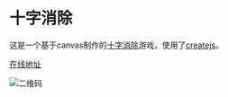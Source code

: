 # 十字消除

这是一个基于canvas制作的[十字消除](https://baike.baidu.com/item/%E5%8D%81%E5%AD%97%E6%B6%88%E9%99%A4/8692520)游戏，使用了[createjs](http://createjs.com/)。 

[在线地址](http://140.143.21.85:1987/example-xgame/index.html)

![二维码](http://140.143.21.85:1987/example-xgame/qrcode.png)

